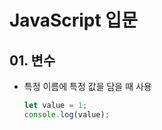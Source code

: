 # JavaScript 입문

## 01. 변수

- 특정 이름에 특정 값을 담을 때 사용

  ```javascript
  let value = 1;
  console.log(value);
  ```
